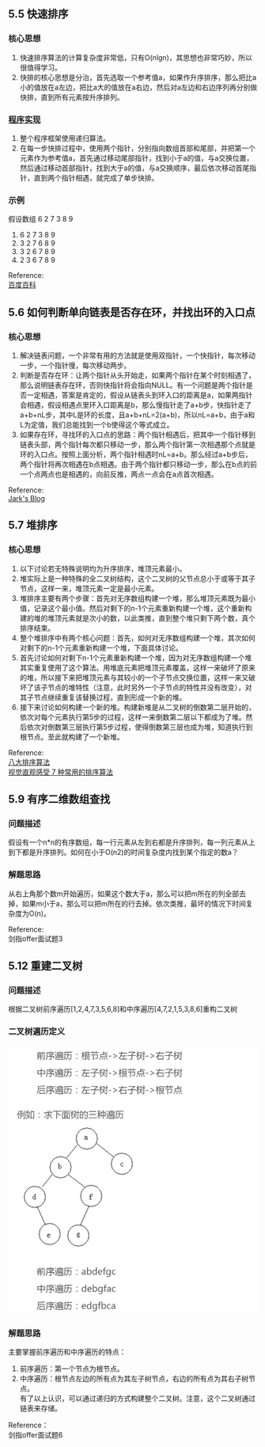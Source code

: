 ## 5.5 快速排序
### 核心思想
1. 快速排序算法的计算复杂度非常低，只有O(nlgn)，其思想也非常巧妙，所以很值得学习。
2. 快排的核心思想是分治，首先选取一个参考值a，如果作升序排序，那么把比a小的值放在a左边，把比a大的值放在a右边，然后对a左边和右边序列再分别做快排，直到所有元素按升序排列。

### [程序实现](https://github.com/Zhangzhk0819/Everyday-Algorithm/blob/master/Code/Quicksort.cpp)
1. 整个程序框架使用递归算法。
2. 在每一步快排过程中，使用两个指针，分别指向数组首部和尾部，并把第一个元素作为参考值a，首先通过移动尾部指针，找到小于a的值，与a交换位置，然后通过移动首部指针，找到大于a的值，与a交换顺序，最后依次移动首尾指针，直到两个指针相遇，就完成了单步快排。

### 示例
假设数组 6 2 7 3 8 9  
1. 6 2 7 3 8 9  
2. 3 2 7 6 8 9  
3. 3 2 6 7 8 9  
4. 2 3 6 7 8 9

Reference:  
[百度百科](http://baike.baidu.com/link?url=QzOZlOqZFiPO82cpEOFH143ewPZdH7N1fS5ucXhjuYPL5Bxtan2ooV0gkPl9Dic2Lc3ggD6gjGA0sw1CsckQ2-TD9woGOxLozRGGGb3zLiJuN84xciMtAttZG-74C18_aXYiX_O0DT15XE_xzbdoOfK7VqvtMSObSiXX2O6oJIe2Z4Lv0JbiLbI5wejRGp_a)

## 5.6 如何判断单向链表是否存在环，并找出环的入口点
### 核心思想
1. 解决链表问题，一个非常有用的方法就是使用双指针，一个快指针，每次移动一步，一个指针慢，每次移动两步。
2. 判断是否存在环：让两个指针从头开始走，如果两个指针在某个时刻相遇了，那么说明链表存在环，否则快指针将会指向NULL。有一个问题是两个指针是否一定相遇，答案是肯定的，假设从链表头到环入口的距离是a，如果两指针会相遇，假设相遇点里环入口距离是b，那么慢指针走了a+b步，快指针走了a+b+nL步，其中L是环的长度，且a+b+nL=2(a+b)，所以nL=a+b，由于a和L为定值，我们总能找到一个b使得这个等式成立。
3. 如果存在环，寻找环的入口点的思路：两个指针相遇后，把其中一个指针移到链表头部，两个指针每次都只移动一步，那么两个指针第一次相遇那个点就是环的入口点。按照上面分析，两个指针相遇时nL=a+b。那么经过a+b步后，两个指针将再次相遇在b点相遇。由于两个指针都只移动一步，那么在b点的前一个点两点也是相遇的，向前反推，两点一点会在a点首次相遇。

Reference:  
[Jark's Blog](http://wuchong.me/blog/2014/03/25/interview-link-questions/)


## 5.7 堆排序
### 核心思想
1. 以下讨论若无特殊说明均为升序排序，堆顶元素最小。
2. 堆实际上是一种特殊的全二叉树结构，这个二叉树的父节点总小于或等于其子节点，这样一来，堆顶元素一定是最小元素。
3. 堆排序主要有两个步骤：首先对无序数组构建一个堆，那么堆顶元素既为最小值，记录这个最小值。然后对剩下的n-1个元素重新构建一个堆，这个重新构建的堆的堆顶元素就是次小的数，以此类推，直到整个堆只剩下两个数，真个排序结束。
4. 整个堆排序中有两个核心问题：首先，如何对无序数组构建一个堆，其次如何对剩下的n-1个元素重新构建一个堆，下面具体讨论。
5. 首先讨论如何对剩下n-1个元素重新构建一个堆，因为对无序数组构建一个堆其实重复使用了这个算法。用堆底元素把堆顶元素覆盖，这样一来破坏了原来的堆，所以接下来把堆顶元素与其较小的一个子节点交换位置，这样一来又破坏了该子节点的堆特性（注意，此时另外一个子节点的特性并没有改变），对其子节点继续重复该替换过程，直到形成一个新的堆。
6. 接下来讨论如何构建一个新的堆。构建新堆是从二叉树的倒数第二层开始的，依次对每个元素执行第5步的过程，这样一来倒数第二层以下都成为了堆。然后依次对倒数第三层执行第5步过程，使得倒数第三层也成为堆，知道执行到根节点。至此就构建了一个新堆。

Reference:  
[八大排序算法](http://blog.csdn.net/hguisu/article/details/7776068)  
[视觉直观感受 7 种常用的排序算法](http://blog.jobbole.com/11745/)

## 5.9 有序二维数组查找
### 问题描述
假设有一个n*n的有序数组，每一行元素从左到右都是升序排列，每一列元素从上到下都是升序排列。如何在小于O(n2)的时间复杂度内找到某个指定的数a？

### 解题思路
从右上角那个数m开始遍历，如果这个数大于a，那么可以把m所在的列全部去掉，如果m小于a，那么可以把m所在的行去掉。依次类推，最坏的情况下时间复杂度为O(n)。

Reference:  
剑指offer面试题3

## 5.12 重建二叉树
### 问题描述
根据二叉树前序遍历[1,2,4,7,3,5,6,8]和中序遍历[4,7,2,1,5,3,8,6]重构二叉树

### 二叉树遍历定义
![二叉树遍历](https://github.com/Zhangzhk0819/Everyday-Algorithm/blob/master/Figure/1.png)

### 解题思路
主要掌握前序遍历和中序遍历的特点：  
1. 前序遍历：第一个节点为根节点。  
2. 中序遍历：根节点左边的所有点为其左子树节点，右边的所有点为其右子树节点。  
有了以上认识，可以通过递归的方式构建整个二叉树。注意，这个二叉树通过链表来存储。

Reference：  
剑指offer面试题6





